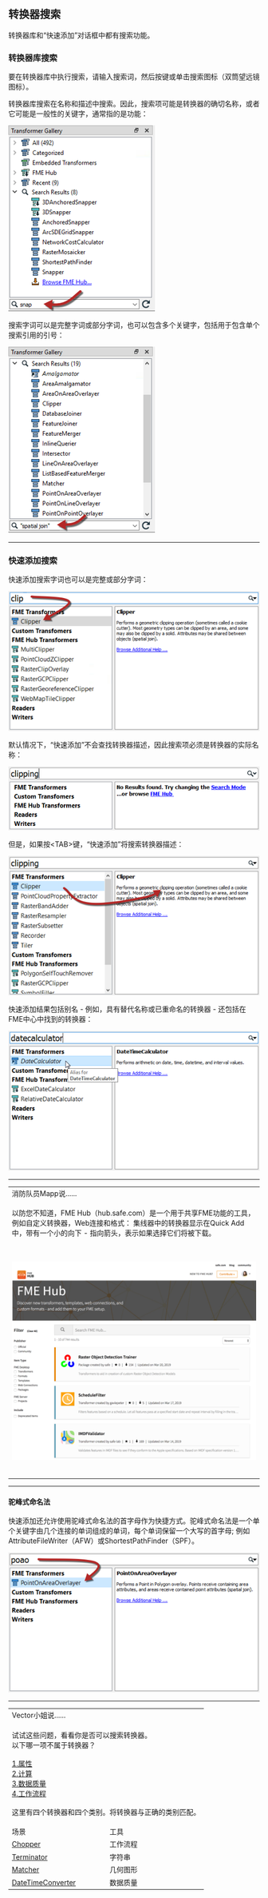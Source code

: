 <div id="readme" class="readme blob instapaper_body">
    <article class="markdown-body entry-content" itemprop="text"><h2><a id="user-content-transformer-searching" class="anchor" aria-hidden="true" href="https://github.com/safesoftware/FMETraining/blob/Desktop-Basic-2018/DesktopBasic4Transformers/4.03.TransformerSearching.md#transformer-searching"></a><font style="vertical-align: inherit;"><font style="vertical-align: inherit;">转换器搜索</font></font></h2>
<p><font style="vertical-align: inherit;"><font style="vertical-align: inherit;">转换器库和“快速添加”对话框中都有搜索功能。</font></font></p>
<h3><a id="user-content-transformer-gallery-search" class="anchor" aria-hidden="true" href="https://github.com/safesoftware/FMETraining/blob/Desktop-Basic-2018/DesktopBasic4Transformers/4.03.TransformerSearching.md#transformer-gallery-search"></a><font style="vertical-align: inherit;"><font style="vertical-align: inherit;">转换器库搜索</font></font></h3>
<p><font style="vertical-align: inherit;"><font style="vertical-align: inherit;">要在转换器库中执行搜索，请输入搜索词，然后按键或单击搜索图标（双筒望远镜图标）。</font></font></p>
<p><font style="vertical-align: inherit;"><font style="vertical-align: inherit;">转换器库搜索在名称和描述中搜索。</font><font style="vertical-align: inherit;">因此，搜索项可能是转换器的确切名称，或者它可能是一般性的关键字，通常指的是功能：</font></font></p>
<p><a target="_blank" rel="noopener noreferrer" href="https://github.com/safesoftware/FMETraining/blob/Desktop-Basic-2018/DesktopBasic4Transformers/Images/Img4.004.TransformerGallerySearch.png"><img src="./Images/Img4.004.TransformerGallerySearch.png" alt="" style="max-width:100%;"></a></p>
<p><font style="vertical-align: inherit;"><font style="vertical-align: inherit;">搜索字词可以是完整字词或部分字词，也可以包含多个关键字，包括用于包含单个搜索引用的引号：</font></font></p>
<p><a target="_blank" rel="noopener noreferrer" href="https://github.com/safesoftware/FMETraining/blob/Desktop-Basic-2018/DesktopBasic4Transformers/Images/Img4.005.GalleryQuotedSearch.png"><img src="./Images/Img4.005.GalleryQuotedSearch.png" alt="" style="max-width:100%;"></a></p>
<hr>
<h3><a id="user-content-quick-add-search" class="anchor" aria-hidden="true" href="https://github.com/safesoftware/FMETraining/blob/Desktop-Basic-2018/DesktopBasic4Transformers/4.03.TransformerSearching.md#quick-add-search"></a><font style="vertical-align: inherit;"><font style="vertical-align: inherit;">快速添加搜索</font></font></h3>
<p><font style="vertical-align: inherit;"><font style="vertical-align: inherit;">快速添加搜索字词也可以是完整或部分字词：</font></font></p>
<p><a target="_blank" rel="noopener noreferrer" href="https://github.com/safesoftware/FMETraining/blob/Desktop-Basic-2018/DesktopBasic4Transformers/Images/Img4.006.QuickAddPartName.png"><img src="./Images/Img4.006.QuickAddPartName.png" alt="" style="max-width:100%;"></a></p>
<p><font style="vertical-align: inherit;"><font style="vertical-align: inherit;">默认情况下，“快速添加”不会查找转换器描述，因此搜索项必须是转换器的实际名称：</font></font></p>
<p><a target="_blank" rel="noopener noreferrer" href="https://github.com/safesoftware/FMETraining/blob/Desktop-Basic-2018/DesktopBasic4Transformers/Images/Img4.007.QuickAddNameOnly.png"><img src="./Images/Img4.007.QuickAddNameOnly.png" alt="" style="max-width:100%;"></a></p>
<p><font style="vertical-align: inherit;"><font style="vertical-align: inherit;">但是，如果按&lt;TAB&gt;键，“快速添加”将搜索转换器描述：</font></font></p>
<p><a target="_blank" rel="noopener noreferrer" href="https://github.com/safesoftware/FMETraining/blob/Desktop-Basic-2018/DesktopBasic4Transformers/Images/Img4.008.QuickAddKeywordSearch.png"><img src="./Images/Img4.008.QuickAddKeywordSearch.png" alt="" style="max-width:100%;"></a></p>
<p><font style="vertical-align: inherit;"><font style="vertical-align: inherit;">快速添加结果包括别名 - 例如，具有替代名称或已重命名的转换器 - 还包括在FME中心中找到的转换器：</font></font></p>
<p><a target="_blank" rel="noopener noreferrer" href="https://github.com/safesoftware/FMETraining/blob/Desktop-Basic-2018/DesktopBasic4Transformers/Images/Img4.009.QuickAddAliasResult.png"><img src="./Images/Img4.009.QuickAddAliasResult.png" alt="" style="max-width:100%;"></a></p>
<hr>

<table>
<tbody><tr>
<td>
<i></i><font style="vertical-align: inherit;"><font style="vertical-align: inherit;">
消防队员Mapp说......
</font></font></td>
</tr>
<tr>
<td><font style="vertical-align: inherit;"><font style="vertical-align: inherit;">

以防您不知道，FME Hub（hub.safe.com）是一个用于共享FME功能的工具，例如自定义转换器，Web连接和格式：
 </font><font style="vertical-align: inherit;">集线器中的转换器显示在Quick Add中，带有一个小的向下 - 指向箭头，表示如果选择它们将被下载。

</font></font><br><br><a target="_blank" rel="noopener noreferrer" href="https://github.com/safesoftware/FMETraining/blob/Desktop-Basic-2018/DesktopBasic4Transformers/Images/Img4.010.FMEHubWebSite.png"><img src="./Images/Img4.010.FMEHubWebSite.png" style="max-width:100%;"></a>
<br><br><font style="vertical-align: inherit;"></font></td>
</tr>
</tbody></table>
<hr>
<h4><a id="user-content-camelcase" class="anchor" aria-hidden="true" href="https://github.com/safesoftware/FMETraining/blob/Desktop-Basic-2018/DesktopBasic4Transformers/4.03.TransformerSearching.md#camelcase"></a><font style="vertical-align: inherit;"><font style="vertical-align: inherit;">驼峰式命名法</font></font></h4>
<p><font style="vertical-align: inherit;"><font style="vertical-align: inherit;">快速添加还允许使用驼峰式命名法的首字母作为快捷方式。</font><font style="vertical-align: inherit;">驼峰式命名法是一个单个关键字由几个连接的单词组成的单词，每个单词保留一个大写的首字母; </font><font style="vertical-align: inherit;">例如AttributeFileWriter（AFW）或ShortestPathFinder（SPF）。</font></font></p>
<p><a target="_blank" rel="noopener noreferrer" href="https://github.com/safesoftware/FMETraining/blob/Desktop-Basic-2018/DesktopBasic4Transformers/Images/Img4.011.QuickAddCamelCase.png"><img src="./Images/Img4.011.QuickAddCamelCase.png" alt="" style="max-width:100%;"></a></p>
<hr>

<table>
<tbody><tr>
<td colspan="2">
<i></i><font style="vertical-align: inherit;"><font style="vertical-align: inherit;">
Vector小姐说......
</font></font></td>
</tr>
<tr>
<td colspan="2"><font style="vertical-align: inherit;"><font style="vertical-align: inherit;">

试试这些问题，看看你是否可以搜索转换器。
</font></font><br><font style="vertical-align: inherit;"><font style="vertical-align: inherit;">以下哪一项不属于转换器？
</font></font><br><br><a href="http://52.73.3.37/fmedatastreaming/Manual/QAResponse2017.fmw?chapter=5&amp;question=1&amp;answer=1&amp;DestDataset_TEXTLINE=C%3A%5CFMEOutput%5CQAResponse.html" rel="nofollow"><font style="vertical-align: inherit;"><font style="vertical-align: inherit;">1.属性</font></font></a>
<br><a href="http://52.73.3.37/fmedatastreaming/Manual/QAResponse2017.fmw?chapter=5&amp;question=1&amp;answer=2&amp;DestDataset_TEXTLINE=C%3A%5CFMEOutput%5CQAResponse.html" rel="nofollow"><font style="vertical-align: inherit;"><font style="vertical-align: inherit;">2.计算</font></font></a>
<br><a href="http://52.73.3.37/fmedatastreaming/Manual/QAResponse2017.fmw?chapter=5&amp;question=1&amp;answer=3&amp;DestDataset_TEXTLINE=C%3A%5CFMEOutput%5CQAResponse.html" rel="nofollow"><font style="vertical-align: inherit;"><font style="vertical-align: inherit;">3.数据质量</font></font></a>
<br><a href="http://52.73.3.37/fmedatastreaming/Manual/QAResponse2017.fmw?chapter=5&amp;question=1&amp;answer=4&amp;DestDataset_TEXTLINE=C%3A%5CFMEOutput%5CQAResponse.html" rel="nofollow"><font style="vertical-align: inherit;"><font style="vertical-align: inherit;">4.工作流程</font></font></a>
<br><br><font style="vertical-align: inherit;"><font style="vertical-align: inherit;">这里有四个转换器和四个类别。</font><font style="vertical-align: inherit;">将转换器与正确的类别匹配。

</font></font></td>
</tr>
<tr><td width="50%"><font style="vertical-align: inherit;"><font style="vertical-align: inherit;">场景</font></font></td><td><font style="vertical-align: inherit;"><font style="vertical-align: inherit;">工具</font></font></td></tr>
<tr><td><a href="http://52.73.3.37/fmedatastreaming/Manual/QAResponse2017.fmw?chapter=5&amp;question=2&amp;answer=1&amp;DestDataset_TEXTLINE=C%3A%5CFMEOutput%5CQAResponse.html" rel="nofollow"><font style="vertical-align: inherit;"><font style="vertical-align: inherit;">Chopper</font></font></a></td><td><font style="vertical-align: inherit;"><font style="vertical-align: inherit;">工作流程</font></font></td></tr>
<tr><td><a href="http://52.73.3.37/fmedatastreaming/Manual/QAResponse2017.fmw?chapter=5&amp;question=2&amp;answer=2&amp;DestDataset_TEXTLINE=C%3A%5CFMEOutput%5CQAResponse.html" rel="nofollow"><font style="vertical-align: inherit;"><font style="vertical-align: inherit;">Terminator</font></font></a></td><td><font style="vertical-align: inherit;"><font style="vertical-align: inherit;">字符串</font></font></td></tr>
<tr><td><a href="http://52.73.3.37/fmedatastreaming/Manual/QAResponse2017.fmw?chapter=5&amp;question=2&amp;answer=3&amp;DestDataset_TEXTLINE=C%3A%5CFMEOutput%5CQAResponse.html" rel="nofollow"><font style="vertical-align: inherit;"><font style="vertical-align: inherit;">Matcher</font></font></a></td><td><font style="vertical-align: inherit;"><font style="vertical-align: inherit;">几何图形</font></font></td></tr>
<tr><td><a href="http://52.73.3.37/fmedatastreaming/Manual/QAResponse2017.fmw?chapter=5&amp;question=2&amp;answer=4&amp;DestDataset_TEXTLINE=C%3A%5CFMEOutput%5CQAResponse.html" rel="nofollow"><font style="vertical-align: inherit;"><font style="vertical-align: inherit;">DateTimeConverter</font></font></a></td><td><font style="vertical-align: inherit;"><font style="vertical-align: inherit;">数据质量</font></font></td></tr>



</tbody></table>
</article>
  </div>
